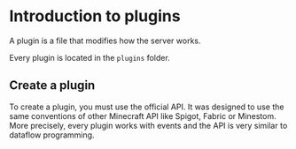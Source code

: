 # Introduction to plugins

A plugin is a file that modifies how the server works.

Every plugin is located in the `plugins` folder.

## Create a plugin

To create a plugin, you must use the official API.
It was designed to use the same conventions of other Minecraft API like Spigot, Fabric or Minestom.
More precisely, every plugin works with events and the API is very similar to dataflow programming.
